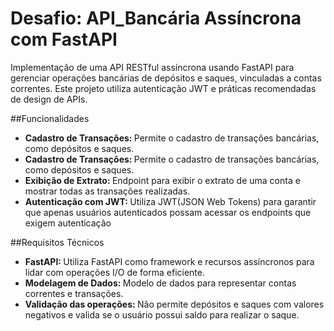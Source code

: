 # Desafio: API_Bancária Assíncrona com FastAPI


Implementação de uma API RESTful assíncrona usando FastAPI para gerenciar operações bancárias de depósitos e saques, vinculadas a contas correntes. Este projeto utiliza autenticação JWT e práticas recomendadas de design de APIs.


##Funcionalidades

<ul>
  <li><strong>Cadastro de Transações: </strong>Permite o cadastro de transações 
  bancárias, como depósitos e saques.</li>
  <li><strong>Cadastro de Transações: </strong>Permite o cadastro de transações 
  bancárias, como depósitos e saques.</li>
  <li><strong>Exibição de Extrato: </strong>Endpoint para exibir o extrato de uma 
  conta e mostrar todas as transações realizadas.</li>
  <li><strong>Autenticação com JWT: </strong>Utiliza JWT(JSON Web Tokens) para 
  garantir que apenas usuários autenticados possam acessar os endpoints que exigem 
  autenticação </li>
</ul>


##Requisitos Técnicos

<ul>
  <li><strong>FastAPI: </strong>Utiliza FastAPI como framework e recursos 
  assíncronos para lidar com operações I/O de forma eficiente.</li>
  <li><strong>Modelagem de Dados: </strong>Modelo de dados para representar contas 
  correntes e transações.</li>
  <li><strong>Validação das operações: </strong>Não permite depósitos e saques com 
  valores negativos e valida se o usuário possui saldo para realizar o saque.</li>
</ul>

